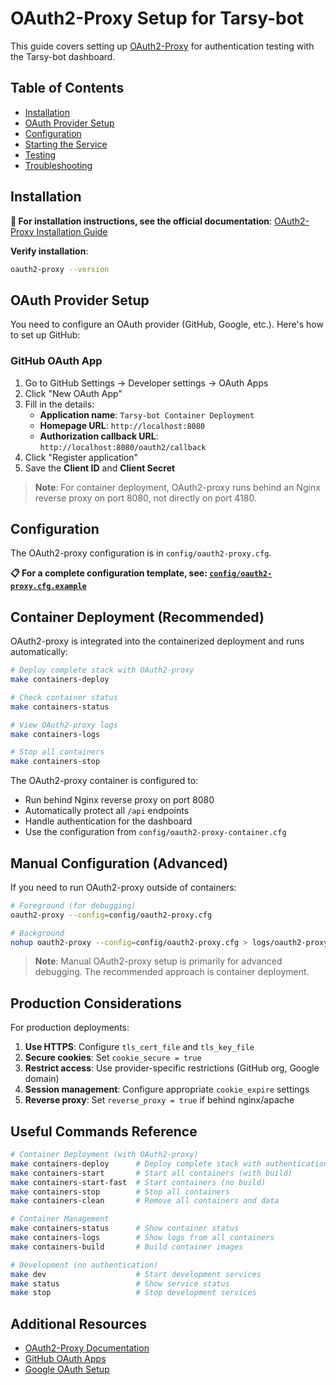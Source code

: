 # OAuth2-Proxy Setup for Tarsy-bot

This guide covers setting up [OAuth2-Proxy](https://github.com/oauth2-proxy/oauth2-proxy) for authentication testing with the Tarsy-bot dashboard.

## Table of Contents
- [Installation](#installation)
- [OAuth Provider Setup](#oauth-provider-setup)
- [Configuration](#configuration)
- [Starting the Service](#starting-the-service)
- [Testing](#testing)
- [Troubleshooting](#troubleshooting)

## Installation

**📖 For installation instructions, see the official documentation**: [OAuth2-Proxy Installation Guide](https://oauth2-proxy.github.io/oauth2-proxy/installation)

**Verify installation**:
```bash
oauth2-proxy --version
```

## OAuth Provider Setup

You need to configure an OAuth provider (GitHub, Google, etc.). Here's how to set up GitHub:

### GitHub OAuth App

1. Go to GitHub Settings → Developer settings → OAuth Apps
2. Click "New OAuth App"
3. Fill in the details:
   - **Application name**: `Tarsy-bot Container Deployment`
   - **Homepage URL**: `http://localhost:8080`
   - **Authorization callback URL**: `http://localhost:8080/oauth2/callback`
4. Click "Register application"
5. Save the **Client ID** and **Client Secret**

> **Note**: For container deployment, OAuth2-proxy runs behind an Nginx reverse proxy on port 8080, not directly on port 4180.

## Configuration

The OAuth2-proxy configuration is in `config/oauth2-proxy.cfg`. 

**📋 For a complete configuration template, see: [`config/oauth2-proxy.cfg.example`](../config/oauth2-proxy.cfg.example)**

## Container Deployment (Recommended)

OAuth2-proxy is integrated into the containerized deployment and runs automatically:

```bash
# Deploy complete stack with OAuth2-proxy
make containers-deploy

# Check container status
make containers-status

# View OAuth2-proxy logs
make containers-logs

# Stop all containers
make containers-stop
```

The OAuth2-proxy container is configured to:
- Run behind Nginx reverse proxy on port 8080
- Automatically protect all `/api` endpoints  
- Handle authentication for the dashboard
- Use the configuration from `config/oauth2-proxy-container.cfg`

## Manual Configuration (Advanced)

If you need to run OAuth2-proxy outside of containers:

```bash
# Foreground (for debugging)
oauth2-proxy --config=config/oauth2-proxy.cfg

# Background
nohup oauth2-proxy --config=config/oauth2-proxy.cfg > logs/oauth2-proxy.log 2>&1 &
```

> **Note**: Manual OAuth2-proxy setup is primarily for advanced debugging. The recommended approach is container deployment.

## Production Considerations

For production deployments:

1. **Use HTTPS**: Configure `tls_cert_file` and `tls_key_file`
2. **Secure cookies**: Set `cookie_secure = true`
3. **Restrict access**: Use provider-specific restrictions (GitHub org, Google domain)
4. **Session management**: Configure appropriate `cookie_expire` settings
5. **Reverse proxy**: Set `reverse_proxy = true` if behind nginx/apache

## Useful Commands Reference

```bash
# Container Deployment (with OAuth2-proxy)
make containers-deploy      # Deploy complete stack with authentication
make containers-start       # Start all containers (with build)
make containers-start-fast  # Start containers (no build)
make containers-stop        # Stop all containers
make containers-clean       # Remove all containers and data

# Container Management
make containers-status      # Show container status
make containers-logs        # Show logs from all containers
make containers-build       # Build container images

# Development (no authentication)
make dev                    # Start development services
make status                 # Show service status
make stop                   # Stop development services
```

## Additional Resources

- [OAuth2-Proxy Documentation](https://oauth2-proxy.github.io/oauth2-proxy/)
- [GitHub OAuth Apps](https://docs.github.com/en/developers/apps/building-oauth-apps/creating-an-oauth-app)
- [Google OAuth Setup](https://developers.google.com/identity/protocols/oauth2)
